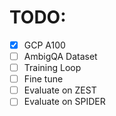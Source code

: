 # TODO:

- [x] GCP A100
- [ ] AmbigQA Dataset
- [ ] Training Loop
- [ ] Fine tune
- [ ] Evaluate on ZEST
- [ ] Evaluate on SPIDER
